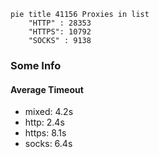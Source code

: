 
```mermaid
pie title 41156 Proxies in list
    "HTTP" : 28353
    "HTTPS": 10792
    "SOCKS" : 9138
```

### Some Info
#### Average Timeout

- mixed: 4.2s
- http: 2.4s
- https: 8.1s
- socks: 6.4s